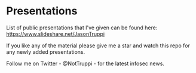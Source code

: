# Presentations
List of public presentations that I've given can be found here: https://www.slideshare.net/JasonTruppi

If you like any of the material please give me a star and watch this repo for any newly added presentations. 

Follow me on Twitter - @NotTruppi - for the latest infosec news.
